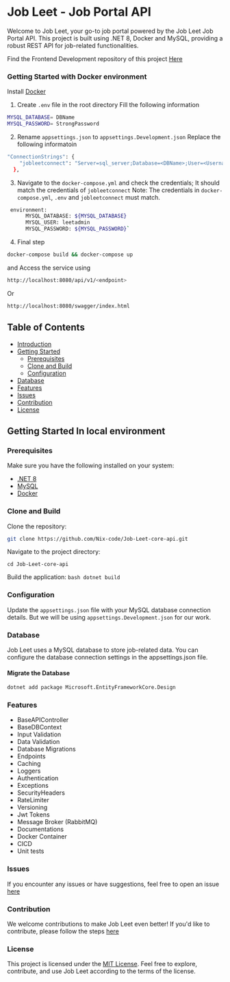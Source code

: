 # Job Leet - Job Portal API

Welcome to Job Leet, your go-to job portal powered by the Job Leet Job Portal API. This project is built using .NET 8, Docker and MySQL, providing a robust REST API for job-related functionalities.

Find the Frontend Development repository of this project [Here](https://github.com/Nix-code/Job-Leet-core-UI)

### Getting Started with Docker environment

Install 
[Docker](https://www.docker.com/get-started/)

1. Create `.env` file in the root directory 
   Fill the following information 

  ```bash
  MYSQL_DATABASE= DBName
  MYSQL_PASSWORD= StrongPassword

  ```
2. Rename `appsettings.json` to `appsettings.Development.json` 
  Replace the following informatoin

  ```bash
  "ConnectionStrings": {
      "jobleetconnect": "Server=sql_server;Database=<DBName>;User=<Username>;Password=<password>;Port=3306;AllowPublicKeyRetrieval=True;SslMode=None"
    },
  ```
3. Navigate to the `docker-compose.yml` and check the credentials; It should match the credentials of `jobleetconnect` 
Note: The credentials in `docker-compose.yml`, `.env` and `jobleetconnect` must match.

```bash
 environment:
      MYSQL_DATABASE: ${MYSQL_DATABASE}
      MYSQL_USER: leetadmin
      MYSQL_PASSWORD: ${MYSQL_PASSWORD}`
   ```
4. Final step 
```bash
docker-compose build && docker-compose up
```
and Access the service using 
```bash
http://localhost:8080/api/v1/<endpoint>
```

Or 

```bash
http://localhost:8080/swagger/index.html
```
## Table of Contents

- [Introduction](#job-leet---job-portal-api)
- [Getting Started](#getting-started)
  - [Prerequisites](#prerequisites)
  - [Clone and Build](#clone-and-build)
  - [Configuration](#configuration)
- [Database](#database)
- [Features](#features)
- [Issues](#issues)
- [Contribution](#contribution)
- [License](#license)
## Getting Started In local environment

### Prerequisites

Make sure you have the following installed on your system:
- [.NET 8](https://dotnet.microsoft.com/download/dotnet/8.0)
- [MySQL](https://www.mysql.com/) 
- [Docker](https://www.docker.com/get-started/)

### Clone and Build

Clone the repository:

```bash
git clone https://github.com/Nix-code/Job-Leet-core-api.git

```

Navigate to the project directory:

```cd Job-Leet-core-api```

Build the application:
```bash dotnet build```


### Configuration
Update the `appsettings.json` file with your MySQL database connection details. But we will be using `appsettings.Development.json` for our work.

### Database
Job Leet uses a MySQL database to store job-related data. You can configure the database connection settings in the appsettings.json file.

 #### Migrate the Database
 ```bash
 dotnet add package Microsoft.EntityFrameworkCore.Design

```

### Features
 - BaseAPIController
 - BaseDBContext
 - Input Validation
 - Data Validation
 - Database Migrations
 - Endpoints
 - Caching
 - Loggers
 - Authentication
 - Exceptions
 - SecurityHeaders
 - RateLimiter
 - Versioning
 - Jwt Tokens
 - Message Broker (RabbitMQ)
 - Documentations
 - Docker Container
 - CICD
 - Unit tests

### Issues
If you encounter any issues or have suggestions, feel free to open an issue [here](https://github.com/Nix-code/Job-Leet-core-api/issues)

### Contribution
We welcome contributions to make Job Leet even better! If you'd like to contribute, please follow the steps [here](CONTRIBUTION.md) 

### License
This project is licensed under the [MIT License](LICENSE). Feel free to explore, contribute, and use Job Leet according to the terms of the license.
